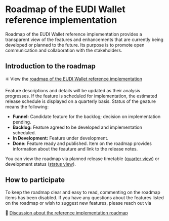 # Roadmap of the EUDI Wallet reference implementation
Roadmap of the EUDI Wallet reference implementation provides a transparent view of the features and enhancements that are currently being developed or planned to the future. Its purpose is to promote open communication and collaboration with the stakeholders.

## Introduction to the roadmap
:eight_spoked_asterisk: View the [roadmap of the EUDI Wallet reference implementation](https://github.com/orgs/eu-digital-identity-wallet/projects/24)

Feature descriptions and details will be updated as their analysis progresses. If the feature is scheduled for implementation, the estimated release schedule is displayed on a quarterly basis. Status of the geature means the following:
- **Funnel:** Candidate feature for the backlog; decision on implementation pending. 
- **Backlog:** Feature agreed to be developed and implementation scheduled. 
- **In Development:** Feature under development. 
- **Done:** Feature ready and published. Item on the roadmap provides information about the feauture and link to the release notes. 

You can view the roadmap via planned release timetable ([quarter view](https://github.com/orgs/eu-digital-identity-wallet/projects/24/views/2)) or development status ([status view](https://github.com/orgs/eu-digital-identity-wallet/projects/24/views/1)). 

## How to participate
To keep the roadmap clear and easy to read, commenting on the roadmap items has been disabled. If you have any questions about the features listed on the roadmap or wish to suggest new features, please reach out via 

:speech_balloon: [Discussion about the reference implementation roadmap](https://github.com/eu-digital-identity-wallet/eudi-wallet-reference-implementation-roadmap/discussions)
